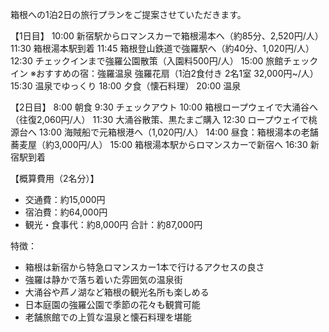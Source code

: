 箱根への1泊2日の旅行プランをご提案させていただきます。

【1日目】
10:00 新宿駅からロマンスカーで箱根湯本へ（約85分、2,520円/人）
11:30 箱根湯本駅到着
11:45 箱根登山鉄道で強羅駅へ（約40分、1,020円/人）
12:30 チェックインまで強羅公園散策（入園料500円/人）
15:00 旅館チェックイン
     ※おすすめの宿：強羅温泉 強羅花扇（1泊2食付き 2名1室 32,000円~/人）
15:30 温泉でゆっくり
18:00 夕食（懐石料理）
20:00 温泉

【2日目】
8:00  朝食
9:30  チェックアウト
10:00 箱根ロープウェイで大涌谷へ（往復2,060円/人）
11:30 大涌谷散策、黒たまご購入
12:30 ロープウェイで桃源台へ
13:00 海賊船で元箱根港へ（1,020円/人）
14:00 昼食：箱根湯本の老舗蕎麦屋（約3,000円/人）
15:00 箱根湯本駅からロマンスカーで新宿へ
16:30 新宿駅到着

【概算費用（2名分）】
- 交通費：約15,000円
- 宿泊費：約64,000円
- 観光・食事代：約8,000円
合計：約87,000円

特徴：
- 箱根は新宿から特急ロマンスカー1本で行けるアクセスの良さ
- 強羅は静かで落ち着いた雰囲気の温泉街
- 大涌谷や芦ノ湖など箱根の観光名所も楽しめる
- 日本庭園の強羅公園で季節の花々も観賞可能
- 老舗旅館での上質な温泉と懐石料理を堪能